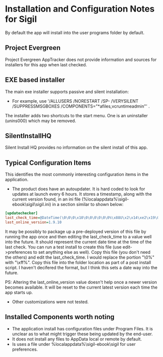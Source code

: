 # Installation and Configuration Notes for Sigil

By default the app will install into the user programs folder by default.

## Project Evergreen
Project Evergreen AppTracker does not provide information and sources for installers for this app when last checked.


## EXE based installer

The main exe installer supports passive and silent installation:
* For example, use '/ALLUSERS /NORESTART /SP- /VERYSILENT /SUPPRESSMSGBOXES /COMPONENTS="*afiles,vcruntimeadmin"' .

The installer adds two shortcuts to the start menu.  One is an uninstaller (unins000) which may be removed.

## SilentInstallHQ
Silent Install HQ provides no information on the silent install of this app.

## Typical Configuration Items 

This identifies the most commonly interesting configuration items in the application.

* The product does have an autoupdater.  It is hard coded to look for updates at launch every 6 hours.  It stores a timestamp, along with the current version found, in an ini file (%localappdata%\sigil-ebook\sigil\sigil.ini) in a section similar to shown below:

```ini
[updatechecker]
last_check_time=@DateTime(\0\0\0\x10\0\0\0\0\0\0%\x88U\x2\x14\xe2\x19\0)
last_online_version=1.9.10
```

It may be possibly to package up a pre-deployed version of this file by running the app once and then editing the last_check_time to a value well into the future.  It should represent the current date time at the time of the last check.  You can run a test install to create this file (use edit->preferences to set anything else as well). Copy this file (you don't need the others) and edit the last_check_time.  I would replace the portion "\0%" with "\xff%". Copy this file into the folder location as part of a post install script.  I haven't decifered the format, but I think this sets a date way into the future.

PS: Altering the last_online_version value doesn't help once a newer version becomes available.  It will be reset to the current latest version each time the app starts up.



* Other customizations were not tested.

## Installed Components worth noting

* The application install has configuration files under Program Files. It is unclear as to what might trigger these being updated by the end-user. 
* It does not install any files to AppData local or remote by default.
* Is uses a file under %localappdata%\sigil-ebook\sigil for user preferences.
